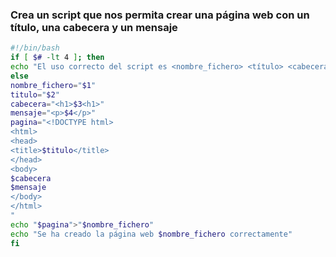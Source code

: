 ### Crea un script que nos permita crear una página web con un título, una cabecera y un mensaje

``` bash
#!/bin/bash
if [ $# -lt 4 ]; then
echo "El uso correcto del script es <nombre_fichero> <título> <cabecera> <mensaje>"
else
nombre_fichero="$1"
titulo="$2"
cabecera="<h1>$3<h1>"
mensaje="<p>$4</p>"
pagina="<!DOCTYPE html>
<html>
<head>
<title>$titulo</title>
</head>
<body>
$cabecera
$mensaje
</body>
</html>
"
echo "$pagina">"$nombre_fichero"
echo "Se ha creado la página web $nombre_fichero correctamente"
fi
```
